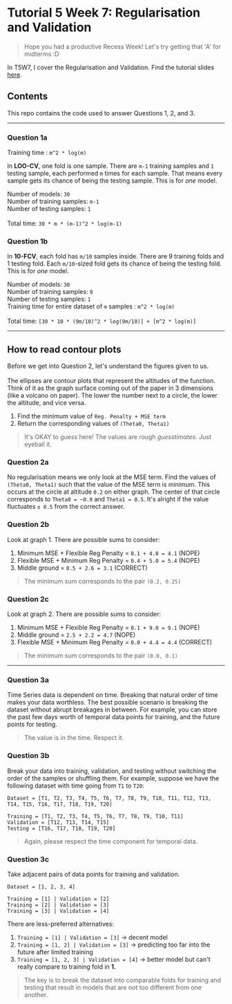 # Tutorial 5 Week 7: Regularisation and Validation

> Hope you had a productive Recess Week! Let's try getting that 'A' for midterms :D

In T5W7, I cover the Regularisation and Validation. Find the tutorial slides [here](https://docs.google.com/presentation/d/1eE1In5ZS19YKgN3DN9VjNhBavHQoMaKB9NjZ-hreTG0/edit?usp=sharing).

## Contents
This repo contains the code used to answer Questions 1, 2, and 3.

---

### Question 1a
Training time : `m^2 * log(m)`

In **LOO-CV**, one fold is one sample. There are `m-1` training samples and `1` testing sample, each performed `m` times for each sample. That means every sample gets its chance of being the testing sample. This is for _one_ model.

Number of models: `30` <br>
Number of training samples: `m-1` <br>
Number of testing samples: `1` <br>
<br>
Total time: `30 * m * (m-1)^2 * log(m-1)`

### Question 1b

In **10-FCV**, each fold has `m/10` samples inside. There are 9 training folds and 1 testing fold. Each `m/10`-sized fold gets its chance of being the testing fold. This is for _one_ model.

Number of models: `30` <br>
Number of training samples: `9` <br>
Number of testing samples: `1` <br>
Training time for entire dataset of `m` samples : `m^2 * log(m)` <br>
<br>
Total time: `[30 * 10 * (9m/10)^2 * log(9m/10)] + [m^2 * log(m)]`

---

## How to read contour plots
Before we get into Question 2, let's understand the figures given to us.
<br><br>
The ellipses are contour plots that represent the altitudes of the function. Think of it as the graph surface coming out of the paper in 3 dimensions (like a volcano on paper). The lower the number next to a circle, the lower the altitude, and vice versa.

1. Find the minimum value of `Reg. Penalty + MSE term`
2. Return the corresponding values of `(Theta0, Theta1)`

> It's OKAY to guess here! The values are rough _guesstimates_. Just eyeball it.

### Question 2a
No regularisation means we only look at the MSE term. Find the values of `(Theta0, Theta1)` such that the value of the MSE term is minimum. This occurs at the circle at altitude `0.2` on either graph. The center of that circle corresponds to `Theta0 = ~0.9` and `Theta1 = 0.5`. It's alright if the value fluctuates `± 0.5` from the correct answer.

### Question 2b
Look at graph 1. There are possible sums to consider:

1. Minimum MSE + Flexible Reg Penalty = `0.1 + 4.0 = 4.1` (NOPE)
2. Flexible MSE + Minimum Reg Penalty = `0.4 + 5.0 = 5.4` (NOPE)
3. Middle ground = `0.5 + 2.6 = 3.1` (CORRECT)

> The minimum sum corresponds to the pair `(0.2, 0.25)`

### Question 2c
Look at graph 2. There are possible sums to consider:

1. Minimum MSE + Flexible Reg Penalty = `0.1 + 9.0 = 9.1` (NOPE)
2. Middle ground = `2.5 + 2.2 = 4.7` (NOPE)
3. Flexible MSE + Minimum Reg Penalty = `0.0 + 4.4 = 4.4` (CORRECT)

> The minimum sum corresponds to the pair `(0.0, 0.1)`

---

### Question 3a
Time Series data is dependent on time. Breaking that natural order of time makes your data worthless. The best possible scenario is breaking the dataset without abrupt breakages in between. For example, you can store the past few days worth of temporal data points for training, and the future points for testing.

> The value is in the time. Respect it.

### Question 3b
Break your data into training, validation, and testing without switching the order of the samples or shuffling them. For example, suppose we have the following dataset with time going from `T1` to `T20`:

```
Dataset = [T1, T2, T3, T4, T5, T6, T7, T8, T9, T10, T11, T12, T13, T14, T15, T16, T17, T18, T19, T20]

Training = [T1, T2, T3, T4, T5, T6, T7, T8, T9, T10, T11]
Validation = [T12, T13, T14, T15]
Testing = [T16, T17, T18, T19, T20]
```

> Again, please respect the time component for temporal data.

### Question 3c
Take adjacent pairs of data points for training and validation.

```
Dataset = [1, 2, 3, 4]

Training = [1] | Validation = [2]
Training = [2] | Validation = [3]
Training = [3] | Validation = [4]
```

There are less-preferred alternatives:

1. `Training = [1] | Validation = [3]` -> decent model
2. `Training = [1, 2] | Validation = [3]` -> predicting too far into the future after limited training
3. `Training = [1, 2, 3] | Validation = [4]` -> better model but can't really compare to training fold in **1.**

> The key is to break the dataset into comparable folds for training and testing that result in models that are not too different from one another.